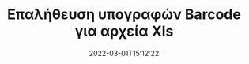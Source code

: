 ---
############################# Static ############################
layout: "auto-gen-signature"
date: 2022-03-01T15:12:22
draft: false
operation: Verify
signaturetype: Barcode
fileformat: Xls
productName: Java
lang: el
productCode: java
otherformats: pdf doc docx docm dot dotm dotx odt ott rtf xls xlsx xlsm xlsb csv ods ots xltx xltm ppt pptx pps ppsx odp otp potx potm pptm ppsm png jpg bmp gif tiff svg webp wmf
breadcrumb: Put Barcode signature on Xls for Java

############################# Head ############################
head_title: "Επαλήθευση των υπογραφών Barcode για αρχεία Xls μέσω Java"
head_description: "Χρησιμοποιήστε μόνο μερικές γραμμές κώδικα Java για να επαληθεύσετε τα έγγραφα Xls και τις υπογραφές τους Barcode."

############################# Header ############################
title: "Επαλήθευση υπογραφών Barcode για αρχεία Xls"
description: "Το API για το Java παρέχει την ευκαιρία να επαληθεύσετε τις υπογραφές Barcode σε έγγραφα Xls. Η επαλήθευση των ηλεκτρονικών υπογραφών στα έγγραφά σας Xls μπορεί να πραγματοποιηθεί γρήγορα και εύκολα."
bg_image: "https://cms.admin.containerize.com/templates/aspose/App_Themes/V3/images/bg/header1.png"
bg_overlay: false
button:
    enable: true

############################# SubMenu ############################
submenu:
    enable: true

    left:
        img_alt: "GroupDocs.Signature for Java"
        image: "https://cms.admin.containerize.com/templates/groupdocs/images/product-logos/90x90-noborder/groupdocs-signature-java.png"
        product: "GroupDocs.Signature"
        platform: "Java"



############################# About ############################
about:
    enable: true
    title: "Ανακαλύψτε νέες δυνατότητες API του GroupDocs.Signature for Java"
    content: |
        Το [GroupDocs.Signature for Java](https://products.groupdocs.com/signature/java/) API παρέχει ευρύ φάσμα τρόπων επεξεργασίας πολλών μορφών εγγράφων χρησιμοποιώντας ηλεκτρονικές υπογραφές. Υποστηρίζονται πολλοί τύποι ψηφιακών υπογραφών όπως κείμενα, εικόνες, ψηφιακά πιστοποιητικά, barcodes, QR-codes, γραμματόσημα ή μεταδεδομένα. Οι πελάτες μπορούν να προσθέσουν, να αφαιρέσουν, να επεξεργαστούν, να επικυρώσουν ή να αναζητήσουν ψηφιακές υπογραφές σε PDF, έγγραφα MS Word, βιβλία εργασίας MS Excel, παρουσιάσεις MS PowerPoint, αρχεία Adobe Photoshop και διάφορες μορφές εικόνας. Διατίθεται εκπληκτικός αριθμός πρόσθετων λειτουργιών και ρυθμίσεων.
    

############################# Steps ############################
steps:
    enable: true
    title_left: "Πώς να επικυρώσετε τις υπογραφές Barcode στο έγγραφό σας Xls"
    content_left: |
        Το [GroupDocs.Signature for Java](https://products.groupdocs.com/signature/java/) περιλαμβάνει χρήσιμες λειτουργίες, όπως η επαλήθευση των υπογραφών Barcode που τοποθετούνται σε έγγραφα Xls. Χρησιμοποιήστε αυτήν την ευκαιρία χωρίς να εφαρμόσετε επιπλέον κώδικα.
        
        * Πρώτον, δημιουργήστε την κλάση Signature που παρέχει ως διαδρομή παραμέτρου κατασκευαστή σε ένα έγγραφο που υποτίθεται ότι πρέπει να επαληθευτεί.
        * Δεύτερον, δημιουργήστε ένα νέο αντικείμενο VerifyOptions και ρυθμίστε όλες τις απαιτούμενες ιδιότητες.
        * Τέλος, επικαλέστε τη μέθοδο Verify του αντικειμένου της υπογραφής περνώντας την παρουσία VerifyOptions.
        * Στη συνέχεια, επεξεργαστείτε τα αποτελέσματα επαλήθευσης.

    title_right: "Απαιτήσεις συστήματος"
    content_right: |
        Το GroupDocs.Signature for Java υποστηρίζεται σε όλες τις μεγάλες πλατφόρμες και λειτουργικά συστήματα. Πριν εκτελέσετε τον παρακάτω κώδικα, βεβαιωθείτε ότι έχετε εγκαταστήσει τις ακόλουθες προϋποθέσεις στο σύστημά σας.

        * Λειτουργικά συστήματα: Microsoft Windows, Linux, MacOS
        * Περιβάλλοντα ανάπτυξης: NetBeans, Intellij IDEA, Eclipse, etc.
        * Java runtime: J2SE 6.0 and above
        * Κατεβάστε την πιο πρόσφατη έκδοση του GroupDocs.Signature for Java από το [Maven](https://repository.groupdocs.com/webapp/#/artifacts/browse/tree/General/repo/com/groupdocs/groupdocs-signature)
         
    code: |
        ```java    
                
        // Set up input Xls file
        String filePath = "input.xls";

        // Instantiate Signature for input file
        Signature signature = new Signature(filePath);

        //Provide verification options
        BarcodeVerifyOptions options = new BarcodeVerifyOptions();

        // process only specified page 
        options.setPageNumber(2);
        options.setAllPages(false);
        // specify text match type
        options.setMatchType(TextMatchType.Contains);
        // specify text pattern to search
        options.setText("Special signature");
                            
        // Verify document signatures
        VerificationResult result = signature.verify(options);

        //process result
        if (result.isValid())
        {
            //..
        }

        ```

############################# Demos ############################
demos:
    enable: true
    title: "Υπογραφή με Barcode υπογραφές Ζωντανή επίδειξη"
    content: |
       Προσθέστε διάφορες ηλεκτρονικές υπογραφές στο αρχείο Xls αυτήν τη στιγμή, μεταβαίνοντας στον ιστότοπο [GroupDocs.Signature App](https://products.groupdocs.app/signature/family).          

############################# More Formats ############################
more_formats:
    enable: true
    title: "Επαληθεύστε άλλες υπογραφές Barcode χρησιμοποιώντας Java"
    content: |
        "Επαλήθευση ηλεκτρονικών υπογραφών που έχουν τοποθετηθεί σε διάφορα έγγραφα. Ελέγξτε την ποιότητα των υπογραφών στις δημοφιλείς μορφές αρχείων όπως αποκαλύπτεται παρακάτω."
    format: 
       
       
back_to_top:
    enable: true
---